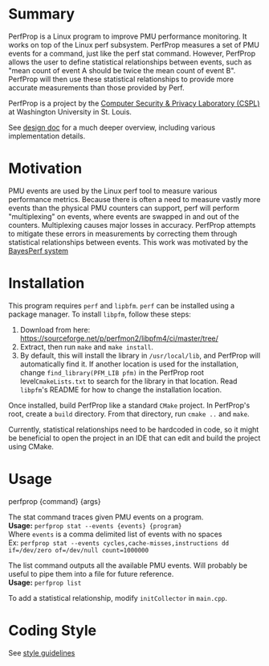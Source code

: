 # Summary
PerfProp is a Linux program to improve PMU performance monitoring. It works on top of the Linux perf subsystem. PerfProp measures a set of PMU events for a command, just like the perf stat command. However, PerfProp allows the user to define statistical relationships between events, such as "mean count of event A should be twice the mean count of event B". PerfProp will then use these statistical relationships to provide more accurate measurements than those provided by Perf.   

PerfProp is a project by the [Computer Security & Privacy Laboratory (CSPL)](https://cybersecurity.seas.wustl.edu/) at Washington University in St. Louis.

See [design doc](docs/design.md) for a much deeper overview, including various implementation details.

# Motivation
PMU events are used by the Linux perf tool to measure various performance metrics. Because there is often a need to measure vastly more events than the physical PMU counters can support, perf will perform "multiplexing" on events, where events are swapped in and out of the counters. Multiplexing causes major losses in accuracy. PerfProp attempts to mitigate these errors in measurements by correcting them through statistical relationships between events. This work was motivated by the [BayesPerf system](https://ssbaner2.cs.illinois.edu/publications/asplos2021/)

# Installation
This program requires `perf` and `lipbfm`. `perf` can be installed using a package manager. To install `libpfm`, follow these steps:
1) Download from here: https://sourceforge.net/p/perfmon2/libpfm4/ci/master/tree/
2) Extract, then run `make` and `make install`. 
3) By default, this will install the library in `/usr/local/lib`, and PerfProp will automatically find it. If another location is used for the installation, change `find_library(PFM_LIB pfm)` in the PerfProp root level`CmakeLists.txt` to search for the library in that location. Read `libpfm`'s README for how to change the installation location.

Once installed, build PerfProp like a standard `CMake` project. In PerfProp's root, create a `build` directory. From that directory, run `cmake ..` and `make`.

Currently, statistical relationships need to be hardcoded in code, so it might be beneficial to open the project in an IDE that can edit and build the project using CMake.

# Usage
perfprop {command} {args}

The stat command traces given PMU events on a program.  
**Usage:** `perfprop stat --events {events} {program}`  
Where `events` is a comma delimited list of events with no spaces  
Ex: `perfprop stat --events cycles,cache-misses,instructions dd if=/dev/zero of=/dev/null count=1000000`

The list command outputs all the available PMU events. Will probably be useful to pipe them into a file for future reference.  
**Usage:** `perfprop list`

To add a statistical relationship, modify `initCollector` in `main.cpp`.

# Coding Style

See [style guidelines](docs/style.md)

